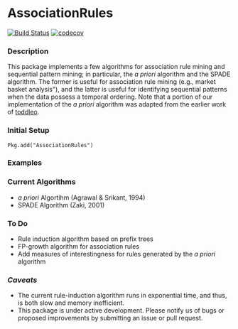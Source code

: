 
# AssociationRules
[![Build Status](https://travis-ci.org/bcbi/AssociationRules.jl.svg?branch=master)](https://travis-ci.org/bcbi/AssociationRules.jl)
[![codecov](https://codecov.io/gh/bcbi/AssociationRules.jl/branch/master/graph/badge.svg)](https://codecov.io/gh/bcbi/AssociationRules.jl)



### Description
This package implements a few algorithms for association rule mining and sequential pattern mining; in particular, the _a_ _priori_ algorithm and the SPADE algorithm. The former is useful for association rule mining (e.g., market basket analysis"), and the latter is useful for identifying sequential patterns when the data possess a temporal ordering. Note that a portion of our implementation of the _a_ _priori_ algorithm was adapted from the earlier work of [toddleo](https://github.com/toddleo/ARules.jl).


### Initial Setup
```{Julia}
Pkg.add("AssociationRules")
```

### Examples


### Current Algorithms
- _a_ _priori_ Algortihm (Agrawal & Srikant, 1994)
- SPADE Algorithm (Zaki, 2001)


### To Do
- Rule induction algorithm based on prefix trees
- FP-growth algorithm for association rules
- Add measures of interestingness for rules generated by the _a_ _priori_ algorithm 

### _Caveats_
- The current rule-induction algorithm runs in exponential time, and thus, is both slow and memory inefficient.
- This package is under active development. Please notify us of bugs or proposed improvements by submitting an issue or pull request.
